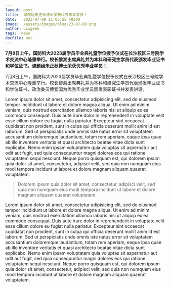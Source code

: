 ```yaml
---
layout: post
title:  课题组朱正秋博士荣获优秀毕业学员！
date:   2023-07-08 11:05:55 +0300
image:  /assets/images/blog/23-07-08.png
author: uixgeek
tags:  news
docFile: out
---
```


**7月8日上午，国防科大2023届学员毕业典礼暨学位授予仪式在长沙校区三号院学术交流中心隆重举行。校长黎湘出席典礼并为本科和研究生学员代表颁发毕业证书和学位证书。课题组朱正秋博士荣获优秀毕业学员！**.

7月8日上午，国防科大2023届学员毕业典礼暨学位授予仪式在长沙校区三号院学术交流中心隆重举行。校长黎湘出席典礼并为本科和研究生学员代表颁发毕业证书和学位证书，政治委员傅爱国为优秀毕业学员颁发表彰证书并发表讲话。

Lorem ipsum dolor sit amet, consectetur adipisicing elit, sed do eiusmod tempor incididunt ut labore et dolore magna aliqua. Ut enim ad minim veniam, quis nostrud exercitation ullamco laboris nisi ut aliquip ex ea commodo consequat. Duis aute irure dolor in reprehenderit in voluptate velit esse cillum dolore eu fugiat nulla pariatur. Excepteur sint occaecat cupidatat non proident, sunt in culpa qui officia deserunt mollit anim id est laborum. Sed ut perspiciatis unde omnis iste natus error sit voluptatem accusantium doloremque laudantium, totam rem aperiam, eaque ipsa quae ab illo inventore veritatis et quasi architecto beatae vitae dicta sunt explicabo. Nemo enim ipsam voluptatem quia voluptas sit aspernatur aut odit aut fugit, sed quia consequuntur magni dolores eos qui ratione voluptatem sequi nesciunt. Neque porro quisquam est, qui dolorem ipsum quia dolor sit amet, consectetur, adipisci velit, sed quia non numquam eius modi tempora incidunt ut labore et dolore magnam aliquam quaerat voluptatem.

> Dolorem ipsum quia dolor sit amet, consectetur, adipisci velit, sed quia non numquam eius modi tempora incidunt ut labore et dolore magnam aliquam quaerat voluptatem.

Lorem ipsum dolor sit amet, consectetur adipisicing elit, sed do eiusmod tempor incididunt ut labore et dolore magna aliqua. Ut enim ad minim veniam, quis nostrud exercitation ullamco laboris nisi ut aliquip ex ea commodo consequat. Duis aute irure dolor in reprehenderit in voluptate velit esse cillum dolore eu fugiat nulla pariatur. Excepteur sint occaecat cupidatat non proident, sunt in culpa qui officia deserunt mollit anim id est laborum. Sed ut perspiciatis unde omnis iste natus error sit voluptatem accusantium doloremque laudantium, totam rem aperiam, eaque ipsa quae ab illo inventore veritatis et quasi architecto beatae vitae dicta sunt explicabo. Nemo enim ipsam voluptatem quia voluptas sit aspernatur aut odit aut fugit, sed quia consequuntur magni dolores eos qui ratione voluptatem sequi nesciunt. Neque porro quisquam est, qui dolorem ipsum quia dolor sit amet, consectetur, adipisci velit, sed quia non numquam eius modi tempora incidunt ut labore et dolore magnam aliquam quaerat voluptatem.